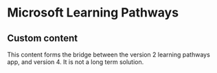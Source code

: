 # Microsoft Learning Pathways

## Custom content

This content forms the bridge between the version 2 learning pathways app, and version 4. It is not a long term solution.